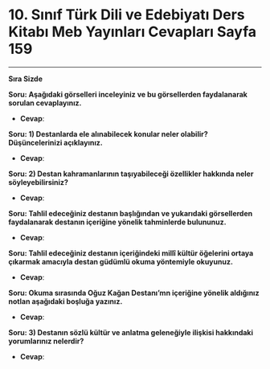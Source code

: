 # 10. Sınıf Türk Dili ve Edebiyatı Ders Kitabı Meb Yayınları Cevapları Sayfa 159

---

**Sıra Sizde**

**Soru: Aşağıdaki görselleri inceleyiniz ve bu görsellerden faydalanarak sorulan cevaplayınız.**

-   **Cevap**:

**Soru: 1) Destanlarda ele alınabilecek konular neler olabilir? Düşüncelerinizi açıklayınız.**

-   **Cevap**:

**Soru: 2) Destan kahramanlarının taşıyabileceği özellikler hakkında neler söyleyebilirsiniz?**

-   **Cevap**:

**Soru: Tahlil edeceğiniz destanın başlığından ve yukarıdaki görsellerden faydalanarak destanın içeriğine yönelik tahminlerde bulununuz.**

-   **Cevap**:

**Soru: Tahlil edeceğiniz destanın içeriğindeki millî kültür öğelerini ortaya çıkarmak amacıyla destan güdümlü okuma yöntemiyle okuyunuz.**

-   **Cevap**:

**Soru: Okuma sırasında Oğuz Kağan Destanı’mn içeriğine yönelik aldığınız notlan aşağıdaki boşluğa yazınız.**

-   **Cevap**:

**Soru: 3) Destanın sözlü kültür ve anlatma geleneğiyle ilişkisi hakkındaki yorumlarınız nelerdir?**

-   **Cevap**: